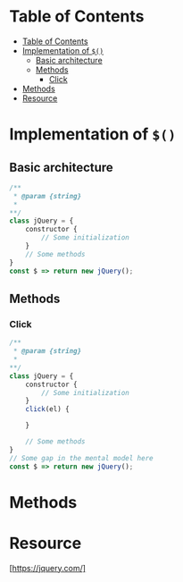 # Table of Contents
- [Table of Contents](#table-of-contents)
- [Implementation of ```$()```](#implementation-of)
  - [Basic architecture](#basic-architecture)
  - [Methods](#methods)
    - [Click](#click)
- [Methods](#methods-1)
- [Resource](#resource)
# Implementation of ```$()```
## Basic architecture
```javascript
/**
 * @param {string}
 * 
**/
class jQuery = {
    constructor {
        // Some initialization
    }
    // Some methods
}
const $ => return new jQuery();
```
## Methods
### Click
```javascript
/**
 * @param {string}
 * 
**/
class jQuery = {
    constructor {
        // Some initialization
    }
    click(el) {

    }

    // Some methods
}
// Some gap in the mental model here
const $ => return new jQuery(); 
```

# Methods
# Resource
[https://jquery.com/]